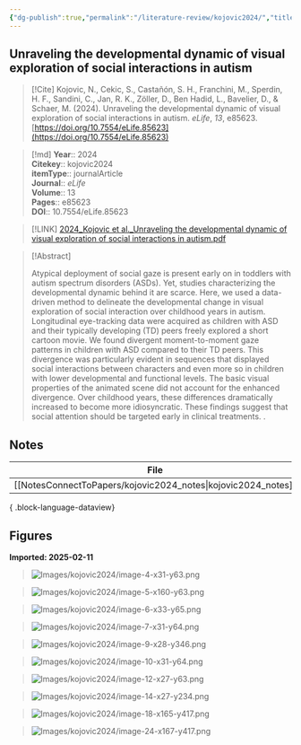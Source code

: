```yaml
---
{"dg-publish":true,"permalink":"/literature-review/kojovic2024/","title":"Unraveling the developmental dynamic of visual exploration of social interactions in autism","tags":["eye-tracking","autism","spectrum","disorders","developmental","trajectories","divergence","longitudinal","prediction","of","symptomatology","EyeTracking"]}
---
```



## Unraveling the developmental dynamic of visual exploration of social interactions in autism

> [!Cite]
> Kojovic, N., Cekic, S., Castañón, S. H., Franchini, M., Sperdin, H. F., Sandini, C., Jan, R. K., Zöller, D., Ben Hadid, L., Bavelier, D., & Schaer, M. (2024). Unraveling the developmental dynamic of visual exploration of social interactions in autism. _eLife_, _13_, e85623. [https://doi.org/10.7554/eLife.85623](https://doi.org/10.7554/eLife.85623)


>[!md]
> **Year**:: 2024   
> **Citekey**:: kojovic2024  
> **itemType**:: journalArticle  
> **Journal**:: *eLife*  
> **Volume**:: 13   
> **Pages**:: e85623  
> **DOI**:: 10.7554/eLife.85623    

> [!LINK] 
> [2024_Kojovic et al._Unraveling the developmental dynamic of visual exploration of social interactions in autism.pdf](zotero://select/library/items/H5E3ADPF)

> [!Abstract]
>
> Atypical deployment of social gaze is present early on in toddlers with autism spectrum disorders (ASDs). Yet, studies characterizing the developmental dynamic behind it are scarce. Here, we used a data-driven method to delineate the developmental change in visual exploration of social interaction over childhood years in autism. Longitudinal eye-tracking data were acquired as children with ASD and their typically developing (TD) peers freely explored a short cartoon movie. We found divergent moment-to-moment gaze patterns in children with ASD compared to their TD peers. This divergence was particularly evident in sequences that displayed social interactions between characters and even more so in children with lower developmental and functional levels. The basic visual properties of the animated scene did not account for the enhanced divergence. Over childhood years, these differences dramatically increased to become more idiosyncratic. These findings suggest that social attention should be targeted early in clinical treatments.
>.
> 


## Notes

| File                                                             | file.name         |
| ---------------------------------------------------------------- | ----------------- |
| [[NotesConnectToPapers/kojovic2024_notes\|kojovic2024_notes]] | kojovic2024_notes |

{ .block-language-dataview}


## Figures

**Imported: 2025-02-11**

> ![Images/kojovic2024/image-4-x31-y63.png](/img/user/Images/kojovic2024/image-4-x31-y63.png)

> ![Images/kojovic2024/image-5-x160-y63.png](/img/user/Images/kojovic2024/image-5-x160-y63.png)

> ![Images/kojovic2024/image-6-x33-y65.png](/img/user/Images/kojovic2024/image-6-x33-y65.png)

> ![Images/kojovic2024/image-7-x31-y64.png](/img/user/Images/kojovic2024/image-7-x31-y64.png)

> ![Images/kojovic2024/image-9-x28-y346.png](/img/user/Images/kojovic2024/image-9-x28-y346.png)

> ![Images/kojovic2024/image-10-x31-y64.png](/img/user/Images/kojovic2024/image-10-x31-y64.png)

> ![Images/kojovic2024/image-12-x27-y63.png](/img/user/Images/kojovic2024/image-12-x27-y63.png)

> ![Images/kojovic2024/image-14-x27-y234.png](/img/user/Images/kojovic2024/image-14-x27-y234.png)

> ![Images/kojovic2024/image-18-x165-y417.png](/img/user/Images/kojovic2024/image-18-x165-y417.png)

> ![Images/kojovic2024/image-24-x167-y417.png](/img/user/Images/kojovic2024/image-24-x167-y417.png)